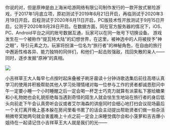 你说的对，但是原神是由上海米哈游网络有限公司制作发行的一款开放式冒险游戏，于2017年1月底立项，原初测试于2019年6月21日开启，再临测试于2020年3月19日开启，启程测试于2020年6月11日开启，PC版技术性开放测试于9月15日开启，公测于2020年9月28日开启。在数据方面，同在官方服务器的情况下，iOS、PC、Android平台之间的账号数据互通，玩家可以在同一账号下切换设备。
游戏发生在一个被称作“提瓦特大陆"的幻想世界，在这里，被神选中的人将被授予"神之眼”，导引元素之力。玩家将扮演一位名为“旅行者"的神秘角色，在自由的旅行中邂逅性格各异、能力独特的同伴们，和他们一起击败强敌，找回失散的亲人——同时，逐步发掘“原神”的真相。

![](https://img0.baidu.com/it/u=1352239010,888539207&fm=253&fmt=auto&app=138&f=JPEG?w=889&h=500)

小吉祥草王大人每早七点按时起床叠被子刷牙晨读十分钟诗歌选集后前往高塔认真学习的使用并积极帮助其他人学习处理情绪对每一位参与工作的贤者都诚恳慰问中午一定要小睡一个小时睡醒之后一定会喝一杯芝士巧克力就算有派蒙私下塞给糖果和小礼物她也会礼貌拒绝每当遇到奇怪的陌生人就会怯生生地站在旅行者的身后低头向前走下午会认真旁听会议或者艾尔海森的讲座同时会细心地打扫会议现场最后一个关灯离开晚上基本躲在房间里看书累了的话会主动提出帮助贤者们做一些杂活稍微夸奖她两句就会害羞晚上十点之前一定会上床睡觉偶尔会和小菠萝和吉吉爆小姐待在一起请记住小吉祥草王大人就是我们的光——

